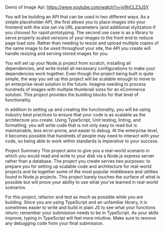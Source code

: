 Demo of Image Api: https://www.youtube.com/watch?v=jy9hCLZ3JSY 

You will be building an API that can be used in two different ways. As a simple placeholder API, the first allows you to place images into your frontend with the size set via URL parameters (and additional stylization if you choose) for rapid prototyping. The second use case is as a library to serve properly scaled versions of your images to the front end to reduce page load size. Rather than needing to resize and upload multiple copies of the same image to be used throughout your site, the API you create will handle resizing and serving stored images for you.

You will set up your Node.js project from scratch, installing all dependencies, and write install all necessary configurations to make your dependencies work together. Even though the project being built is quite simple, the way you set up this project will be scalable enough to move to an enterprise-level solution in the future. Imagine needing to process hundreds of images with multiple thumbnail sizes for an eCommerce solution. This project provides the building blocks for that level of functionality.

In addition to setting up and creating the functionality, you will be using industry best practices to ensure that your code is as scalable as the architecture you create. Using TypeScript, Unit testing, linting, and formatting, you will write code that is not only easy to read but is maintainable, less error-prone, and easier to debug. At the enterprise level, it becomes possible that hundreds of people may need to interact with your code, so being able to work within standards is imperative to your success.

Project Summary
This project aims to give you a real-world scenario in which you would read and write to your disk via a Node.js express server rather than a database. The project you create serves two purposes: to prepare you for setting up scalable code and architecture for real-world projects and tie together some of the most popular middleware and utilities found in Node.js projects. This project barely touches the surface of what is possible but will prove your ability to use what you’ve learned in real-world scenarios.

For this project, refactor and test as much as possible while you are building. Since you are using TypeScript and an unfamiliar library, it is sometimes easier to write and build in plain JS to see what your functions return; remember your submission needs to be in TypeScript. As your skills improve, typing in TypeScript will feel more intuitive. Make sure to remove any debugging code from your final submission.
